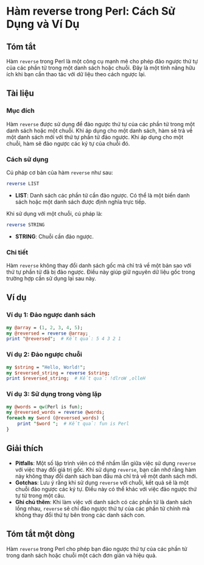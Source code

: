 <!--
Meta Description: # Hàm reverse trong Perl: Cách Sử Dụng và Ví Dụ ## Tóm tắt Hàm `reverse` trong Perl là một công cụ mạnh mẽ cho phép đảo ngược thứ tự của các phần tử t...
Meta Keywords: một, reverse, danh, sách, ngược
-->

# Hàm reverse trong Perl: Cách Sử Dụng và Ví Dụ

## Tóm tắt
Hàm `reverse` trong Perl là một công cụ mạnh mẽ cho phép đảo ngược thứ tự của các phần tử trong một danh sách hoặc chuỗi. Đây là một tính năng hữu ích khi bạn cần thao tác với dữ liệu theo cách ngược lại.

## Tài liệu
### Mục đích
Hàm `reverse` được sử dụng để đảo ngược thứ tự của các phần tử trong một danh sách hoặc một chuỗi. Khi áp dụng cho một danh sách, hàm sẽ trả về một danh sách mới với thứ tự phần tử đảo ngược. Khi áp dụng cho một chuỗi, hàm sẽ đảo ngược các ký tự của chuỗi đó.

### Cách sử dụng
Cú pháp cơ bản của hàm `reverse` như sau:

```perl
reverse LIST
```

- **LIST**: Danh sách các phần tử cần đảo ngược. Có thể là một biến danh sách hoặc một danh sách được định nghĩa trực tiếp.

Khi sử dụng với một chuỗi, cú pháp là:

```perl
reverse STRING
```

- **STRING**: Chuỗi cần đảo ngược.

### Chi tiết
Hàm `reverse` không thay đổi danh sách gốc mà chỉ trả về một bản sao với thứ tự phần tử đã bị đảo ngược. Điều này giúp giữ nguyên dữ liệu gốc trong trường hợp cần sử dụng lại sau này.

## Ví dụ
### Ví dụ 1: Đảo ngược danh sách
```perl
my @array = (1, 2, 3, 4, 5);
my @reversed = reverse @array;
print "@reversed";  # Kết quả: 5 4 3 2 1
```

### Ví dụ 2: Đảo ngược chuỗi
```perl
my $string = "Hello, World!";
my $reversed_string = reverse $string;
print $reversed_string;  # Kết quả: !dlroW ,olleH
```

### Ví dụ 3: Sử dụng trong vòng lặp
```perl
my @words = qw(Perl is fun);
my @reversed_words = reverse @words;
foreach my $word (@reversed_words) {
    print "$word ";  # Kết quả: fun is Perl
}
```

## Giải thích
- **Pitfalls**: Một số lập trình viên có thể nhầm lẫn giữa việc sử dụng `reverse` với việc thay đổi giá trị gốc. Khi sử dụng `reverse`, bạn cần nhớ rằng hàm này không thay đổi danh sách ban đầu mà chỉ trả về một danh sách mới.
- **Gotchas**: Lưu ý rằng khi sử dụng `reverse` với chuỗi, kết quả sẽ là một chuỗi đảo ngược các ký tự. Điều này có thể khác với việc đảo ngược thứ tự từ trong một câu.
- **Ghi chú thêm**: Khi làm việc với danh sách có các phần tử là danh sách lồng nhau, `reverse` sẽ chỉ đảo ngược thứ tự của các phần tử chính mà không thay đổi thứ tự bên trong các danh sách con.

## Tóm tắt một dòng
Hàm `reverse` trong Perl cho phép bạn đảo ngược thứ tự của các phần tử trong danh sách hoặc chuỗi một cách đơn giản và hiệu quả.